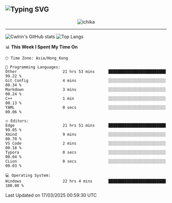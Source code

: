 ![Typing SVG](https://readme-typing-svg.demolab.com?font=Jost&size=24&pause=1000&color=7799EE&vCenter=true&multiline=true&random=false&width=435&height=100&lines=Hi+there;I'm+Sakurakouji+Nanaha;You+can+also+tell+me+Cwlrin%E2%98%86)
---
<p align="center">
  <img src="https://dlink.host/1drv/aHR0cHM6Ly8xZHJ2Lm1zL2kvYy9iZGU1MWU2MjVlZjhmY2M1L0VZa0hZVThWUnJGSHRIWVUxT1JwbVFjQllOU2t6cVNTVER0TXliYkNqOExhY1E_ZT10UUtFSkw.png" alt="ichika" border="0" />
</p>

---
![Cwlrin's GitHub stats](https://github-readme-stats.vercel.app/api?username=cwlrin&show_icons=true&theme=buefy)
![Top Langs](https://github-readme-stats.vercel.app/api/top-langs/?username=cwlrin&layout=compact&hide=html,css)

<!--START_SECTION:waka-->
📊 **This Week I Spent My Time On** 

```text
🕑︎ Time Zone: Asia/Hong_Kong

💬 Programming Languages: 
Other                    21 hrs 53 mins      █████████████████████████   99.22 % 
Git Config               4 mins              ░░░░░░░░░░░░░░░░░░░░░░░░░   00.34 % 
Markdown                 3 mins              ░░░░░░░░░░░░░░░░░░░░░░░░░   00.24 % 
C++                      1 min               ░░░░░░░░░░░░░░░░░░░░░░░░░   00.13 % 
YAML                     0 secs              ░░░░░░░░░░░░░░░░░░░░░░░░░   00.06 % 

🔥 Editors: 
Edge                     21 hrs 51 mins      █████████████████████████   99.05 % 
Xmind                    9 mins              ░░░░░░░░░░░░░░░░░░░░░░░░░   00.70 % 
VS Code                  2 mins              ░░░░░░░░░░░░░░░░░░░░░░░░░   00.18 % 
Typora                   0 secs              ░░░░░░░░░░░░░░░░░░░░░░░░░   00.04 % 
CLion                    0 secs              ░░░░░░░░░░░░░░░░░░░░░░░░░   00.03 % 

💻 Operating System: 
Windows                  22 hrs 4 mins       █████████████████████████   100.00 % 
```


 Last Updated on 17/03/2025 00:59:30 UTC
<!--END_SECTION:waka-->
